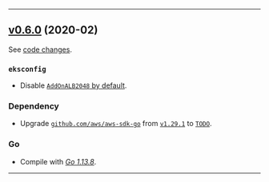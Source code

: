 

<hr>


## [v0.6.0](https://github.com/aws/aws-k8s-tester/releases/tag/v0.6.0) (2020-02)

See [code changes](https://github.com/aws/aws-k8s-tester/compare/v0.5.9...v0.6.0).

### `eksconfig`

- Disable [`AddOnALB2048` by default](https://github.com/aws/aws-k8s-tester/commit/f437b006afbc304bd1552fa143cfcd6a5cbc8e39).

### Dependency

- Upgrade [`github.com/aws/aws-sdk-go`](https://github.com/aws/aws-sdk-go/releases) from [`v1.29.1`](https://github.com/aws/aws-sdk-go/releases/tag/v1.29.1) to [`TODO`](https://github.com/aws/aws-sdk-go/releases/tag/TODO).

### Go

- Compile with [*Go 1.13.8*](https://golang.org/doc/devel/release.html#go1.13).


<hr>


